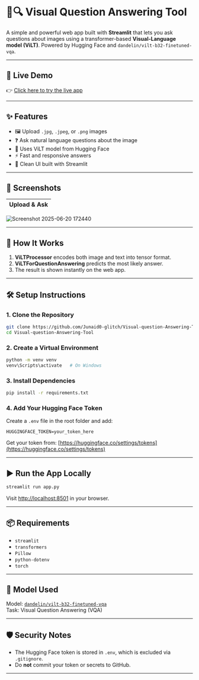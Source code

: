 
# 🧠🔍 Visual Question Answering Tool

A simple and powerful web app built with **Streamlit** that lets you ask questions about images using a transformer-based **Visual-Language model (ViLT)**. Powered by Hugging Face and `dandelin/vilt-b32-finetuned-vqa`.

---

## 🚀 Live Demo

👉 [Click here to try the live app](https://visual-question-answering-tool-fgf38kh3m3l8n5yea4oq9l.streamlit.app/)

---

## ✨ Features

- 🖼️ Upload `.jpg`, `.jpeg`, or `.png` images
- ❓ Ask natural language questions about the image
- 🤖 Uses ViLT model from Hugging Face
- ⚡ Fast and responsive answers
- 🧪 Clean UI built with Streamlit

---

## 📸 Screenshots

| Upload & Ask |
|--------------|
![Screenshot 2025-06-20 172440](https://github.com/user-attachments/assets/0d5bc396-40cc-46a6-b628-59a0b932c9f5)


---

## 🧩 How It Works

1. **ViLTProcessor** encodes both image and text into tensor format.
2. **ViLTForQuestionAnswering** predicts the most likely answer.
3. The result is shown instantly on the web app.

---

## 🛠️ Setup Instructions

### 1. Clone the Repository

```bash
git clone https://github.com/Junaid0-glitch/Visual-question-Answering-Tool.git
cd Visual-question-Answering-Tool
```

### 2. Create a Virtual Environment

```bash
python -m venv venv
venv\Scripts\activate   # On Windows
```

### 3. Install Dependencies

```bash
pip install -r requirements.txt
```

### 4. Add Your Hugging Face Token

Create a `.env` file in the root folder and add:

```env
HUGGINGFACE_TOKEN=your_token_here
```

Get your token from: [https://huggingface.co/settings/tokens](https://huggingface.co/settings/tokens)

---

## ▶️ Run the App Locally

```bash
streamlit run app.py
```

Visit [http://localhost:8501](http://localhost:8501) in your browser.

---

## 📦 Requirements

- `streamlit`
- `transformers`
- `Pillow`
- `python-dotenv`
- `torch`

---

## 🧠 Model Used

Model: [`dandelin/vilt-b32-finetuned-vqa`](https://huggingface.co/dandelin/vilt-b32-finetuned-vqa)  
Task: Visual Question Answering (VQA)

---

## 🛡️ Security Notes

- The Hugging Face token is stored in `.env`, which is excluded via `.gitignore`.
- Do **not** commit your token or secrets to GitHub.

---

